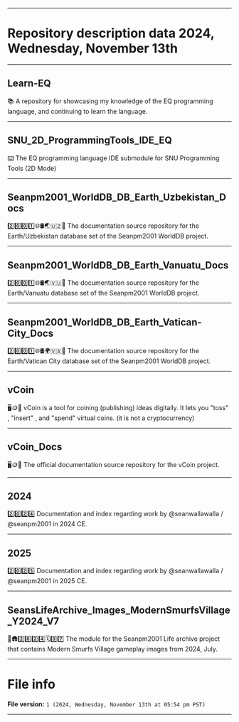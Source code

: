 
***

# Repository description data 2024, Wednesday, November 13th

---

## Learn-EQ

📚️ A repository for showcasing my knowledge of the EQ programming language, and continuing to learn the language. 

---

## SNU_2D_ProgrammingTools_IDE_EQ

⌨️ The EQ programming language IDE submodule for SNU Programming Tools (2D Mode)

---

## Seanpm2001_WorldDB_DB_Earth_Uzbekistan_Docs

2️⃣️0️⃣️0️⃣️1️⃣️🌐️🛢️🌏️🇺🇿️📖️ The documentation source repository for the Earth/Uzbekistan database set of the Seanpm2001 WorldDB project. 

---

## Seanpm2001_WorldDB_DB_Earth_Vanuatu_Docs

2️⃣️0️⃣️0️⃣️1️⃣️🌐️🛢️🌏️🇻🇺️📖️ The documentation source repository for the Earth/Vanuatu database set of the Seanpm2001 WorldDB project. 

---

## Seanpm2001_WorldDB_DB_Earth_Vatican-City_Docs

2️⃣️0️⃣️0️⃣️1️⃣️🌐️🛢️🌍️🇻🇦️📖️ The documentation source repository for the Earth/Vatican City database set of the Seanpm2001 WorldDB project. 

---

## vCoin

🖥️🪙️💾️ vCoin is a tool for coining (publishing) ideas digitally. It lets you "toss" , "insert" , and "spend" virtual coins. (it is not a cryptocurrency)

---

## vCoin_Docs

🖥️🪙️📖️ The official documentation source repository for the vCoin project.

---

## 2024

2️⃣️0️⃣️2️⃣️4️⃣️ Documentation and index regarding work by @seanwallawalla / @seanpm2001 in 2024 CE.

---

## 2025

2️⃣️0️⃣️2️⃣️5️⃣️ Documentation and index regarding work by @seanwallawalla / @seanpm2001 in 2025 CE.

---

## SeansLifeArchive_Images_ModernSmurfsVillage_Y2024_V7

 🔵️🛖️2️⃣️0️⃣️2️⃣️4️⃣️🗓️0️⃣️7️⃣️ The module for the Seanpm2001 Life archive project that contains Modern Smurfs Village gameplay images from 2024, July. 

***

# File info

**File version:** `1 (2024, Wednesday, November 13th at 05:54 pm PST)`

***


